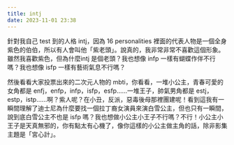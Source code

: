 ```yaml
---
title: intj
date: 2023-11-01 23:38
---
```

針對我自己 test 到的人格 intj，因為 16 personalities 裡面的代表人物是一個全身紫色的伯伯，所以有人會叫他「紫老頭」。說真的，我非常非常不喜歡這個形象。雖然我喜歡紫色，但為什麼intj 是個老頭？我也想像 infp 一樣有蝴蝶作伴不行嗎？我也想像 isfp 一樣有藝術氣息不行嗎？

然後看看大家投票出來的二次元人物的 mbti，你看看，一堆小公主，青春可愛的女角都是 enfj，enfp，infp，isfp，esfp……一堆王子，帥氣男角都是 estj，estp，istp……啊？紫人呢？在小丑，反派，惡毒後母那裡團建呢！看到這我有一瞬間理解了迪士尼為什麼要找一個拉丁裔女演員來演白雪公主，但也只有一瞬間，說到底白雪公主不也是 isfp 嗎？我也想做小公主小王子不行嗎？不行！小公主小王子是天真無邪的，你有點太有心機了，像你這樣的小公主做主角的話，除非影集主題是「宮心計」。